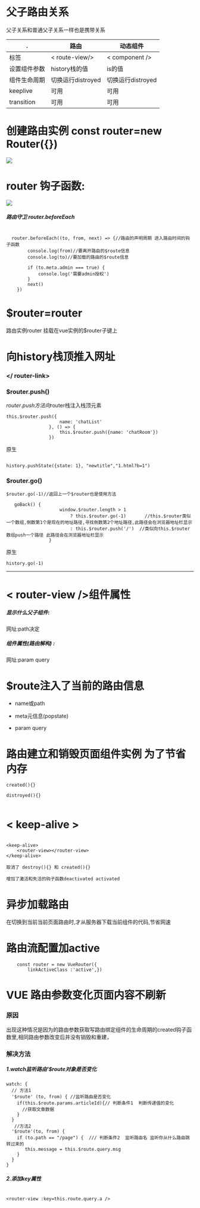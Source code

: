 <meta charset="utf-8">

# 父子路由关系

父子关系和普通父子关系一样也是携带关系  



   .     |路由           | 动态组件     |  
---|---|---     
标签      |< route-view/>  |< component />
设置组件参数| history栈的值|is的值     
组件生命周期|切换运行distroyed|切换运行distroyed
keeplive | 可用            |可用         
transition | 可用            |可用      


# 创建路由实例 const router=new Router({})


![](./9.png)


# router 钩子函数:


![](./4.png)


##### 路由守卫  router.beforeEach

```

  router.beforeEach((to, from, next) => {//路由的声明周期 进入路由时间的钩子函数
        console.log(from)//要离开路由的$route信息
        console.log(to)//要加载的路由的$route信息

        if (to.meta.admin === true) {
            console.log('需要admin授权')
        }
        next()
    })

```






# $router=router
路由实例router 挂载在vue实例的$router子键上

# 向history栈顶推入网址

### </ router-link>


### $router.push()

$router.push方法向$router栈注入栈顶元素

```
this.$router.push({
                    name: 'chatList'
                }, () => {
                    this.$router.push({name: 'chatRoom'})
                })
```



原生
```

history.pushState({state: 1}, "newtitle","1.html?b=1")
```





### $router.go()





 
```
$router.go(-1)//返回上一个$router也是使用方法

```

```
   goBack() {
                    window.$router.length > 1
                        ? this.$router.go(-1)       //this.$router类似一个数组,倒数第1个是现在的地址路径,寻找倒数第2个地址路径,此路径会在浏览器地址栏显示
                        : this.$router.push('/')  //类似向this.$router数组push一个路径 此路径会在浏览器地址栏显示
                }
```
原生
```
history.go(-1)

```



-------------------------------------



# < router-view />组件属性


##### 显示什么父子组件:
网址:path决定

##### 组件属性(路由解构) : 
 网址:param query 







# $route注入了当前的路由信息


* name或path

*  meta元信息(popstate) 

*  param query







# 路由建立和销毁页面组件实例 为了节省内存

```
created(){}

distroyed(){}


```

# < keep-alive > 



```

<keep-alive>
    <router-view></router-view>
</keep-alive>
```


```
取消了 destroy(){} 和 created(){}

增加了激活和失活的钩子函数deactivated activated

```

# 异步加载路由

在切换到当前当前页面路由时,才从服务器下载当前组件的代码,节省网速

# 路由流配置加active
```
    const router = new VueRouter({
        linkActiveClass :'active',})
```


    



# VUE 路由参数变化页面内容不刷新

### 原因
出现这种情况是因为的路由参数获取写路由绑定组件的生命周期的created钩子函数里,相同路由参数改变后并没有销毁和重建，

### 解决方法
##### 1.watch监听路由'$route对象是否变化



```
watch: {
  // 方法1
  '$route' (to, from) { //监听路由是否变化
    if(this.$route.params.articleId){// 判断条件1  判断传递值的变化
      //获取文章数据
    }
  } 
   //方法2
  '$route'(to, from) {
    if (to.path == "/page") {  /// 判断条件2  监听路由名 监听你从什么路由跳转过来的
       this.message = this.$route.query.msg     
    }
  }  
}
```

##### 2.添加key属性


```

<router-view :key=this.route.query.a />

```


